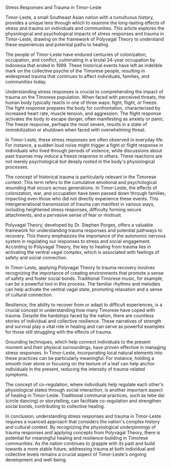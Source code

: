 Stress Responses and Trauma in Timor-Leste

Timor-Leste, a small Southeast Asian nation with a tumultuous history, provides a unique lens through which to examine the long-lasting effects of stress and trauma on individuals and communities. This article explores the physiological and psychological impacts of stress responses and trauma in Timor-Leste, drawing on the framework of Polyvagal Theory to understand these experiences and potential paths to healing.

The people of Timor-Leste have endured centuries of colonization, occupation, and conflict, culminating in a brutal 24-year occupation by Indonesia that ended in 1999. These historical events have left an indelible mark on the collective psyche of the Timorese people, resulting in widespread trauma that continues to affect individuals, families, and communities today.

Understanding stress responses is crucial to comprehending the impact of trauma on the Timorese population. When faced with perceived threats, the human body typically reacts in one of three ways: fight, flight, or freeze. The fight response prepares the body for confrontation, characterized by increased heart rate, muscle tension, and aggression. The flight response activates the body to escape danger, often manifesting as anxiety or panic. The freeze response, perhaps the most severe, results in a state of immobilization or shutdown when faced with overwhelming threat.

In Timor-Leste, these stress responses are often observed in everyday life. For instance, a sudden loud noise might trigger a fight or flight response in individuals who lived through periods of violence, while discussions about past traumas may induce a freeze response in others. These reactions are not merely psychological but deeply rooted in the body's physiological processes.

The concept of historical trauma is particularly relevant in the Timorese context. This term refers to the cumulative emotional and psychological wounding that occurs across generations. In Timor-Leste, the effects of colonization, war, and occupation have been passed down through families, impacting even those who did not directly experience these events. This intergenerational transmission of trauma can manifest in various ways, including heightened stress responses, difficulty forming secure attachments, and a pervasive sense of fear or mistrust.

Polyvagal Theory, developed by Dr. Stephen Porges, offers a valuable framework for understanding trauma responses and potential pathways to recovery. This theory emphasizes the importance of the autonomic nervous system in regulating our responses to stress and social engagement. According to Polyvagal Theory, the key to healing from trauma lies in activating the ventral vagal complex, which is associated with feelings of safety and social connection.

In Timor-Leste, applying Polyvagal Theory to trauma recovery involves recognizing the importance of creating environments that promote a sense of safety and foster social bonds. Traditional Timorese music, for example, can be a powerful tool in this process. The familiar rhythms and melodies can help activate the ventral vagal state, promoting relaxation and a sense of cultural connection.

Resilience, the ability to recover from or adapt to difficult experiences, is a crucial concept in understanding how many Timorese have coped with trauma. Despite the hardships faced by the nation, there are countless stories of individual and collective resilience. These narratives of strength and survival play a vital role in healing and can serve as powerful examples for those still struggling with the effects of trauma.

Grounding techniques, which help connect individuals to the present moment and their physical surroundings, have proven effective in managing stress responses. In Timor-Leste, incorporating local natural elements into these practices can be particularly meaningful. For instance, holding a smooth river stone or focusing on the texture of a leaf can help anchor individuals in the present, reducing the intensity of trauma-related symptoms.

The concept of co-regulation, where individuals help regulate each other's physiological states through social interaction, is another important aspect of healing in Timor-Leste. Traditional communal practices, such as tebe dai (circle dancing) or storytelling, can facilitate co-regulation and strengthen social bonds, contributing to collective healing.

In conclusion, understanding stress responses and trauma in Timor-Leste requires a nuanced approach that considers the nation's complex history and cultural context. By recognizing the physiological underpinnings of trauma responses and applying concepts from Polyvagal Theory, there is potential for meaningful healing and resilience-building in Timorese communities. As the nation continues to grapple with its past and build towards a more stable future, addressing trauma at both individual and collective levels remains a crucial aspect of Timor-Leste's ongoing development and well-being.